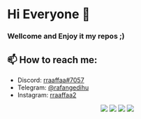 # Hi Everyone 👋
### Wellcome and Enjoy it my repos ;)

## 📫 How to reach me:

- Discord: [rraaffaa#7057](https://discordapp.com/users/rraaffaa#7057)
- Telegram: [@rafangedihu](t.me/rafangedihu)
- Instagram: [rraaffaa2](https://www.instagram.com/rraaffaa2/)


<p align="center">
  <img src="https://img.shields.io/badge/macOS-Hackintosh-blue" />
  <img src="https://img.shields.io/badge/iOS-Android-green" />
  <img src="https://img.shields.io/badge/Just%20for-FUN-orange" />
  <img src="https://img.shields.io/badge/Created%20by-RAFA-lightgrey" />
</p>
